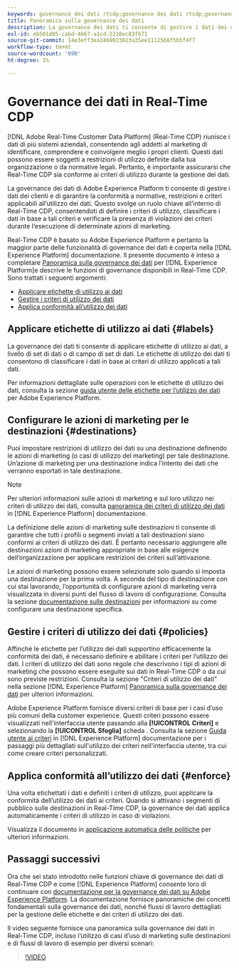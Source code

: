 ```yaml
---
keywords: governance dei dati rtcdp;governance dei dati rtcdp;governance dei dati dei profili dei clienti in tempo reale
title: Panoramica sulla governance dei dati
description: La governance dei dati ti consente di gestire i dati dei clienti e di garantire la conformità a normative, restrizioni e criteri applicabili all’utilizzo dei dati.
exl-id: eb501d85-cabd-4667-a1cd-2210ec83fb71
source-git-commit: 14e3eff3ea2469023823a35ee1112568f5b5f4f7
workflow-type: tm+mt
source-wordcount: '690'
ht-degree: 1%

---
```


# Governance dei dati in Real-Time CDP

[!DNL Adobe Real-Time Customer Data Platform] (Real-Time CDP) riunisce i dati di più sistemi aziendali, consentendo agli addetti al marketing di identificare, comprendere e coinvolgere meglio i propri clienti. Questi dati possono essere soggetti a restrizioni di utilizzo definite dalla tua organizzazione o da normative legali. Pertanto, è importante assicurarsi che Real-Time CDP sia conforme ai criteri di utilizzo durante la gestione dei dati.

La governance dei dati di Adobe Experience Platform ti consente di gestire i dati dei clienti e di garantire la conformità a normative, restrizioni e criteri applicabili all’utilizzo dei dati. Questo svolge un ruolo chiave all’interno di Real-Time CDP, consentendoti di definire i criteri di utilizzo, classificare i dati in base a tali criteri e verificare la presenza di violazioni dei criteri durante l’esecuzione di determinate azioni di marketing.

Real-Time CDP è basato su Adobe Experience Platform e pertanto la maggior parte delle funzionalità di governance dei dati è coperta nella [!DNL Experience Platform] documentazione. Il presente documento è inteso a completare [Panoramica sulla governance dei dati](../../data-governance/home.md) per [!DNL Experience Platform]e descrive le funzioni di governance disponibili in Real-Time CDP. Sono trattati i seguenti argomenti:

* [Applicare etichette di utilizzo ai dati](#labels)
* [Gestire i criteri di utilizzo dei dati](#policies)
* [Applica conformità all’utilizzo dei dati](#enforce)

## Applicare etichette di utilizzo ai dati {#labels}

La governance dei dati ti consente di applicare etichette di utilizzo ai dati, a livello di set di dati o di campo di set di dati. Le etichette di utilizzo dei dati ti consentono di classificare i dati in base ai criteri di utilizzo applicati a tali dati.

Per informazioni dettagliate sulle operazioni con le etichette di utilizzo dei dati, consulta la sezione [guida utente delle etichette per l’utilizzo dei dati](../../data-governance/labels/overview.md) per Adobe Experience Platform.

## Configurare le azioni di marketing per le destinazioni {#destinations}

Puoi impostare restrizioni di utilizzo dei dati su una destinazione definendo le azioni di marketing (o casi di utilizzo del marketing) per tale destinazione. Un’azione di marketing per una destinazione indica l’intento dei dati che verranno esportati in tale destinazione.

>[!NOTE]
>
>Per ulteriori informazioni sulle azioni di marketing e sul loro utilizzo nei criteri di utilizzo dei dati, consulta [panoramica dei criteri di utilizzo dei dati](../../data-governance/policies/overview.md) in [!DNL Experience Platform] documentazione.

La definizione delle azioni di marketing sulle destinazioni ti consente di garantire che tutti i profili o segmenti inviati a tali destinazioni siano conformi ai criteri di utilizzo dei dati. È pertanto necessario aggiungere alle destinazioni azioni di marketing appropriate in base alle esigenze dell’organizzazione per applicare restrizioni dei criteri sull’attivazione.

Le azioni di marketing possono essere selezionate solo quando si imposta una destinazione per la prima volta. A seconda del tipo di destinazione con cui stai lavorando, l’opportunità di configurare azioni di marketing verrà visualizzata in diversi punti del flusso di lavoro di configurazione. Consulta la sezione [documentazione sulle destinazioni](../destinations/overview.md) per informazioni su come configurare una destinazione specifica.

## Gestire i criteri di utilizzo dei dati {#policies}

Affinché le etichette per l’utilizzo dei dati supportino efficacemente la conformità dei dati, è necessario definire e abilitare i criteri per l’utilizzo dei dati. I criteri di utilizzo dei dati sono regole che descrivono i tipi di azioni di marketing che possono essere eseguite sui dati in Real-Time CDP o da cui sono previste restrizioni. Consulta la sezione &quot;Criteri di utilizzo dei dati&quot; nella sezione [!DNL Experience Platform] [Panoramica sulla governance dei dati](../../data-governance/home.md) per ulteriori informazioni.

Adobe Experience Platform fornisce diversi criteri di base per i casi d’uso più comuni della customer experience. Questi criteri possono essere visualizzati nell&#39;interfaccia utente passando alla **[!UICONTROL Criteri]** e selezionando la **[!UICONTROL Sfoglia]** scheda . Consulta la sezione [Guida utente ai criteri](../../data-governance/policies/user-guide.md) in [!DNL Experience Platform] documentazione per i passaggi più dettagliati sull&#39;utilizzo dei criteri nell&#39;interfaccia utente, tra cui come creare criteri personalizzati.

## Applica conformità all’utilizzo dei dati {#enforce}

Una volta etichettati i dati e definiti i criteri di utilizzo, puoi applicare la conformità dell’utilizzo dei dati ai criteri. Quando si attivano i segmenti di pubblico sulle destinazioni in Real-Time CDP, la governance dei dati applica automaticamente i criteri di utilizzo in caso di violazioni.

Visualizza il documento in [applicazione automatica delle politiche](../../data-governance/enforcement/auto-enforcement.md) per ulteriori informazioni.

## Passaggi successivi

Ora che sei stato introdotto nelle funzioni chiave di governance dei dati di Real-Time CDP e come [!DNL Experience Platform] consente loro di continuare con [documentazione per la governance dei dati su Adobe Experience Platform](../../data-governance/home.md). La documentazione fornisce panoramiche dei concetti fondamentali sulla governance dei dati, nonché flussi di lavoro dettagliati per la gestione delle etichette e dei criteri di utilizzo dei dati.

Il video seguente fornisce una panoramica sulla governance dei dati in Real-Time CDP, incluso l’utilizzo di casi d’uso di marketing sulle destinazioni e di flussi di lavoro di esempio per diversi scenari:

>[!VIDEO](https://video.tv.adobe.com/v/33631?quality=12&learn=on)
